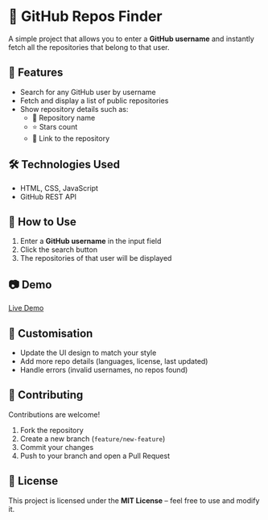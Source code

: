 # 🔎 GitHub Repos Finder

A simple project that allows you to enter a **GitHub username** and instantly fetch all the repositories that belong to that user.

## 🚀 Features
- Search for any GitHub user by username  
- Fetch and display a list of public repositories  
- Show repository details such as:  
  - 📂 Repository name  
  - ⭐ Stars count  
  - 🔗 Link to the repository  

## 🛠️ Technologies Used
- HTML, CSS, JavaScript  
- GitHub REST API  

## 📖 How to Use
1. Enter a **GitHub username** in the input field  
2. Click the search button  
3. The repositories of that user will be displayed  

## 📷 Demo
[Live Demo](https://loia-radwan.github.io/github-repo) <!-- Replace with your actual demo link -->

## 🔧 Customisation
- Update the UI design to match your style  
- Add more repo details (languages, license, last updated)  
- Handle errors (invalid usernames, no repos found)  

## 🤝 Contributing
Contributions are welcome!  
1. Fork the repository  
2. Create a new branch (`feature/new-feature`)  
3. Commit your changes  
4. Push to your branch and open a Pull Request  

## 📜 License
This project is licensed under the **MIT License** – feel free to use and modify it.  
